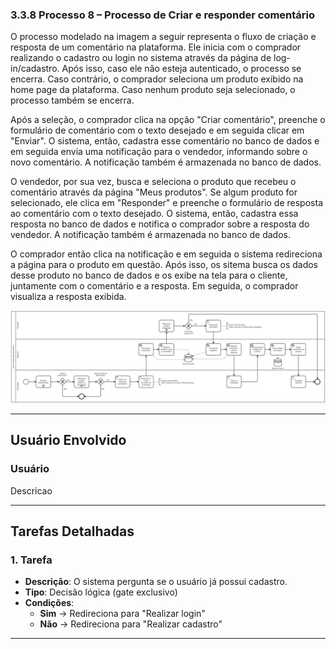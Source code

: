 ### 3.3.8 Processo 8 – Processo de Criar e responder comentário

O processo modelado na imagem a seguir representa o fluxo de criação e resposta de um comentário na plataforma. Ele inicia com o comprador realizando o cadastro ou login no sistema através da página de log-in/cadastro. Após isso, caso ele não esteja autenticado, o processo se encerra. Caso contrário, o comprador seleciona um produto exibido na home page da plataforma. Caso nenhum produto seja selecionado, o processo também se encerra.

Após a seleção, o comprador clica na opção "Criar comentário", preenche o formulário de comentário com o texto desejado e em seguida clicar em "Enviar". O sistema, então, cadastra esse comentário no banco de dados e em seguida envia uma notificação para o vendedor, informando sobre o novo comentário. A notificação também é armazenada no banco de dados.

O vendedor, por sua vez, busca e seleciona o produto que recebeu o comentário através da página "Meus produtos". Se algum produto for selecionado, ele clica em "Responder" e preenche o formulário de resposta ao comentário com o texto desejado. O sistema, então, cadastra essa resposta no banco de dados e notifica o comprador sobre a resposta do vendedor. A notificação também é armazenada no banco de dados.

O comprador então clica na notificação e em seguida o sistema redireciona a página para o produto em questão. Após isso, os sitema busca os dados desse produto no banco de dados e os exibe na tela para o cliente, juntamente com o comentário e a resposta. Em seguida, o comprador visualiza a resposta exibida.

![Processo de Criar e responder comentário](../images/processo08-criar-responder-comentario.png "Modelo BPMN do Processo 8.")

---

## **Usuário Envolvido**

### **Usuário**
Descricao

---

## **Tarefas Detalhadas**

### **1. Tarefa**
- **Descrição**: O sistema pergunta se o usuário já possui cadastro.
- **Tipo**: Decisão lógica (gate exclusivo)
- **Condições**:  
  - **Sim** → Redireciona para "Realizar login"  
  - **Não** → Redireciona para "Realizar cadastro"  

---
